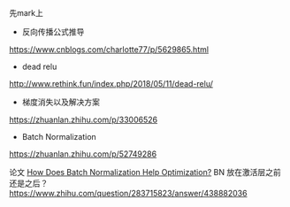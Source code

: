 先mark上

* 反向传播公式推导

https://www.cnblogs.com/charlotte77/p/5629865.html

* dead relu 

http://www.rethink.fun/index.php/2018/05/11/dead-relu/

* 梯度消失以及解决方案

https://zhuanlan.zhihu.com/p/33006526

* Batch Normalization

https://zhuanlan.zhihu.com/p/52749286

论文 [How Does Batch Normalization Help Optimization?](https://arxiv.org/pdf/1805.11604.pdf)
BN 放在激活层之前还是之后？ https://www.zhihu.com/question/283715823/answer/438882036
